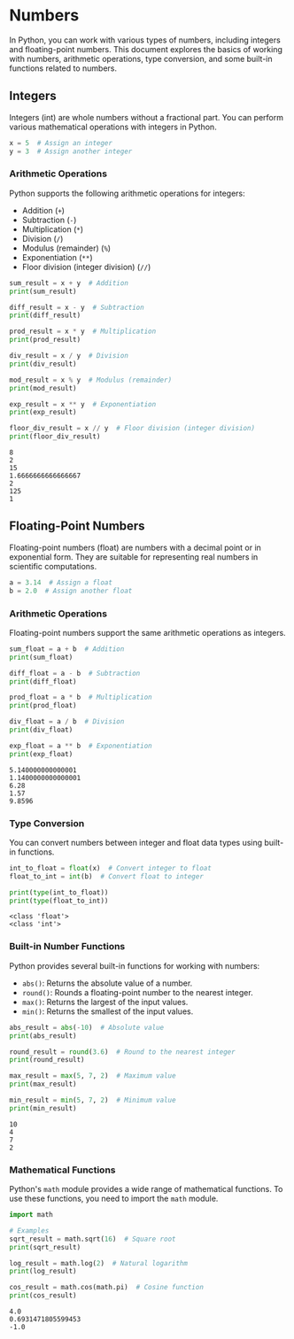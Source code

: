 # Numbers

In Python, you can work with various types of numbers, including integers and floating-point numbers. This document explores the basics of working with numbers, arithmetic operations, type conversion, and some built-in functions related to numbers.

## Integers

Integers (int) are whole numbers without a fractional part. You can perform various mathematical operations with integers in Python.


```python
x = 5  # Assign an integer
y = 3  # Assign another integer
```

### Arithmetic Operations

Python supports the following arithmetic operations for integers:

- Addition (`+`)
- Subtraction (`-`)
- Multiplication (`*`)
- Division (`/`)
- Modulus (remainder) (`%`)
- Exponentiation (`**`)
- Floor division (integer division) (`//`)


```python
sum_result = x + y  # Addition
print(sum_result)

diff_result = x - y  # Subtraction
print(diff_result)

prod_result = x * y  # Multiplication
print(prod_result)

div_result = x / y  # Division
print(div_result)

mod_result = x % y  # Modulus (remainder)
print(mod_result)

exp_result = x ** y  # Exponentiation
print(exp_result)

floor_div_result = x // y  # Floor division (integer division)
print(floor_div_result)
```

    8
    2
    15
    1.6666666666666667
    2
    125
    1
    

## Floating-Point Numbers

Floating-point numbers (float) are numbers with a decimal point or in exponential form. They are suitable for representing real numbers in scientific computations.


```python
a = 3.14  # Assign a float
b = 2.0  # Assign another float
```

### Arithmetic Operations

Floating-point numbers support the same arithmetic operations as integers.


```python
sum_float = a + b  # Addition
print(sum_float)

diff_float = a - b  # Subtraction
print(diff_float)

prod_float = a * b  # Multiplication
print(prod_float)

div_float = a / b  # Division
print(div_float)

exp_float = a ** b  # Exponentiation
print(exp_float)
```

    5.140000000000001
    1.1400000000000001
    6.28
    1.57
    9.8596
    

### Type Conversion

You can convert numbers between integer and float data types using built-in functions.


```python
int_to_float = float(x)  # Convert integer to float
float_to_int = int(b)  # Convert float to integer

print(type(int_to_float))
print(type(float_to_int))
```

    <class 'float'>
    <class 'int'>
    

### Built-in Number Functions

Python provides several built-in functions for working with numbers:

- `abs()`: Returns the absolute value of a number.
- `round()`: Rounds a floating-point number to the nearest integer.
- `max()`: Returns the largest of the input values.
- `min()`: Returns the smallest of the input values.


```python
abs_result = abs(-10)  # Absolute value
print(abs_result)

round_result = round(3.6)  # Round to the nearest integer
print(round_result)

max_result = max(5, 7, 2)  # Maximum value
print(max_result)

min_result = min(5, 7, 2)  # Minimum value
print(min_result)
```

    10
    4
    7
    2
    

### Mathematical Functions

Python's `math` module provides a wide range of mathematical functions. To use these functions, you need to import the `math` module.


```python
import math

# Examples
sqrt_result = math.sqrt(16)  # Square root
print(sqrt_result)

log_result = math.log(2)  # Natural logarithm
print(log_result)

cos_result = math.cos(math.pi)  # Cosine function
print(cos_result)
```

    4.0
    0.6931471805599453
    -1.0
    
